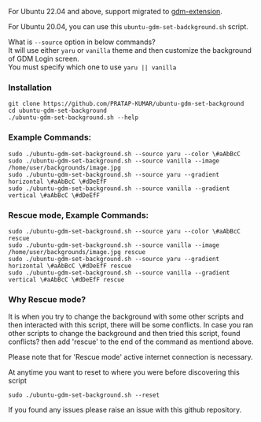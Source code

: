For Ubuntu 22.04 and above, support migrated to [gdm-extension](https://github.com/PRATAP-KUMAR/gdm-extension).

For Ubuntu 20.04, you can use this `ubuntu-gdm-set-badckground.sh` script.

What is `--source` option in below commands?  
It will use either `yaru` or `vanilla` theme and then customize the background of GDM Login screen.  
You must specify which one to use `yaru || vanilla`

### Installation
```
git clone https://github.com/PRATAP-KUMAR/ubuntu-gdm-set-background
cd ubuntu-gdm-set-background
./ubuntu-gdm-set-background.sh --help
```

### Example Commands:
```
sudo ./ubuntu-gdm-set-background.sh --source yaru --color \#aAbBcC
sudo ./ubuntu-gdm-set-background.sh --source vanilla --image /home/user/backgrounds/image.jpg
sudo ./ubuntu-gdm-set-background.sh --source yaru --gradient horizontal \#aAbBcC \#dDeEfF
sudo ./ubuntu-gdm-set-background.sh --source vanilla --gradient vertical \#aAbBcC \#dDeEfF
```

### Rescue mode, Example Commands:
```
sudo ./ubuntu-gdm-set-background.sh --source yaru --color \#aAbBcC rescue
sudo ./ubuntu-gdm-set-background.sh --source vanilla --image /home/user/backgrounds/image.jpg rescue
sudo ./ubuntu-gdm-set-background.sh --source yaru --gradient horizontal \#aAbBcC \#dDeEfF rescue
sudo ./ubuntu-gdm-set-background.sh --source vanilla --gradient vertical \#aAbBcC \#dDeEfF rescue
```

### Why Rescue mode?
It is when you try to change the background with some other scripts and then interacted with this script,
there will be some conflicts. In case you ran other scripts to change the background and then tried this script,
found conflicts? then add 'rescue' to the end of the command as mentiond above.

Please note that for 'Rescue mode' active internet connection is necessary.

At anytime you want to reset to where you were before discovering this script
```
sudo ./ubuntu-gdm-set-background.sh --reset
```

If you found any issues please raise an issue with this github repository.
